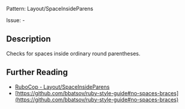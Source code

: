 Pattern: Layout/SpaceInsideParens

Issue: -

## Description

Checks for spaces inside ordinary round parentheses.

## Further Reading

* [RuboCop - Layout/SpaceInsideParens](https://rubocop.readthedocs.io/en/latest/cops_layout/#layoutspaceinsideparens)
* [https://github.com/bbatsov/ruby-style-guide#no-spaces-braces](https://github.com/bbatsov/ruby-style-guide#no-spaces-braces)
